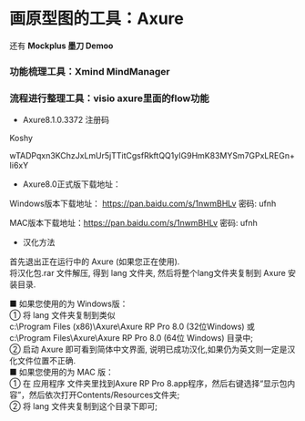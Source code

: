 # 画原型图的工具：Axure

还有 **Mockplus  墨刀 Demoo**

### 功能梳理工具：Xmind  MindManager
### 流程进行整理工具：visio  axure里面的flow功能

- Axure8.1.0.3372 注册码

Koshy

wTADPqxn3KChzJxLmUr5jTTitCgsfRkftQQ1yIG9HmK83MYSm7GPxLREGn+Ii6xY

- Axure8.0正式版下载地址：

Windows版本下载地址： https://pan.baidu.com/s/1nwmBHLv 密码: ufnh

MAC版本下载地址：https://pan.baidu.com/s/1nwmBHLv 密码: ufnh

- 汉化方法

首先退出正在运行中的 Axure (如果您正在使用).  
将汉化包.rar 文件解压, 得到 lang 文件夹,  然后将整个lang文件夹复制到 Axure 安装目录.  

■ 如果您使用的为 Windows版：  
① 将  lang 文件夹复制到类似  
c:\Program Files (x86)\Axure\Axure RP Pro 8.0      (32位Windows) 或  
c:\Program Files\Axure\Axure RP Pro 8.0   (64位  Windows) 目录中;  
② 启动 Axure 即可看到简体中文界面,  说明已成功汉化,如果仍为英文则一定是汉化文件位置不正确.  
■ 如果您使用的为 MAC 版：  
① 在 应用程序 文件夹里找到Axure RP Pro 8.app程序，然后右键选择“显示包内容”，然后依次打开Contents/Resources文件夹;  
②  将 lang 文件夹复制到这个目录下即可;  
